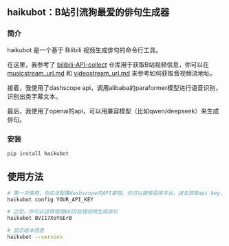 ## haikubot：B站引流狗最爱的俳句生成器

### 简介

haikubot 是一个基于 Bilibili 视频生成俳句的命令行工具。

在这里，我参考了 [bilibili-API-collect](https://github.com/SocialSisterYi/bilibili-API-collect) 仓库用于获取B站视频信息，你可以在 [musicstream_url.md](references/musicstream_url.md) 和 [videostream_url.md](references/videostream_url.md) 来参考如何获取音视频流地址。

接着，我使用了dashscope api，调用alibaba的paraformer模型进行语音识别，识别出类字幕文本。

最后，我使用了openai的api，可以用兼容模型（比如qwen/deepseek）来生成俳句。

### 安装

```bash
pip install haikubot
```

## 使用方法

```bash
# 第一次使用，你应该配置dashscope的API密钥，你可以搜索百炼平台，进去获取api key，随后替换这里的YOUR_API_KEY，然后运行
haikubot config YOUR_API_KEY

# 之后，你可以这样使用BVID处理视频生成俳句
haikubot BV117XoYGErB

# 显示版本信息
haikubot --version
```